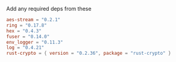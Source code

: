 Add any required deps from these
```toml
aes-stream = "0.2.1"
ring = "0.17.8"
hex = "0.4.3"
fuser = "0.14.0"
env_logger = "0.11.3"
log = "0.4.21"
rust-crypto = { version = "0.2.36", package = "rust-crypto" }
```
